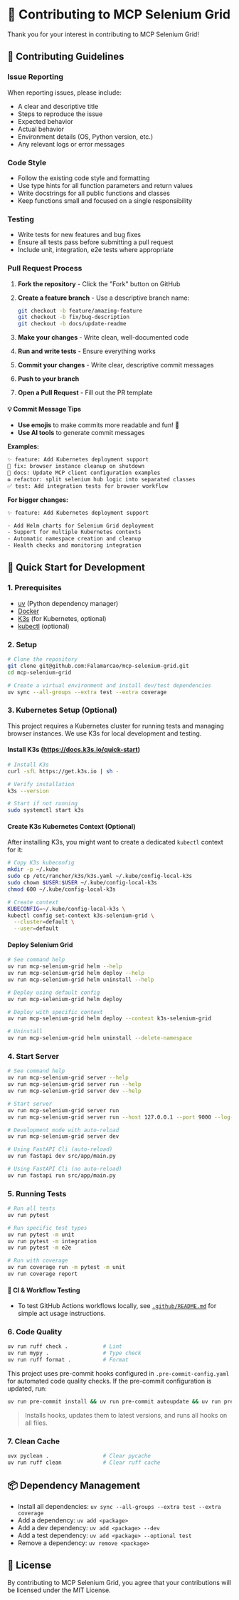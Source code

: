 # 🤝 Contributing to MCP Selenium Grid

Thank you for your interest in contributing to MCP Selenium Grid!

## 🤝 Contributing Guidelines

### Issue Reporting

When reporting issues, please include:

- A clear and descriptive title
- Steps to reproduce the issue
- Expected behavior
- Actual behavior
- Environment details (OS, Python version, etc.)
- Any relevant logs or error messages

### Code Style

- Follow the existing code style and formatting
- Use type hints for all function parameters and return values
- Write docstrings for all public functions and classes
- Keep functions small and focused on a single responsibility

### Testing

- Write tests for new features and bug fixes
- Ensure all tests pass before submitting a pull request
- Include unit, integration, e2e tests where appropriate

### Pull Request Process

1. **Fork the repository** - Click the "Fork" button on GitHub
2. **Create a feature branch** - Use a descriptive branch name:

   ```bash
   git checkout -b feature/amazing-feature
   git checkout -b fix/bug-description
   git checkout -b docs/update-readme
   ```

3. **Make your changes** - Write clean, well-documented code
4. **Run and write tests** - Ensure everything works
5. **Commit your changes** - Write clear, descriptive commit messages
6. **Push to your branch**
7. **Open a Pull Request** - Fill out the PR template

#### 💡 Commit Message Tips

- **Use emojis** to make commits more readable and fun! 🎉
- **Use AI tools** to generate commit messages

**Examples:**

```txt
✨ feature: Add Kubernetes deployment support
🐛 fix: browser instance cleanup on shutdown
📝 docs: Update MCP client configuration examples
♻️ refactor: split selenium hub logic into separated classes
✅ test: Add integration tests for browser workflow
```

**For bigger changes:**

```txt
✨ feature: Add Kubernetes deployment support

- Add Helm charts for Selenium Grid deployment
- Support for multiple Kubernetes contexts
- Automatic namespace creation and cleanup
- Health checks and monitoring integration
```

## 🚀 Quick Start for Development

### 1. Prerequisites

- [uv](https://github.com/astral-sh/uv) (Python dependency manager)
- [Docker](https://www.docker.com/)
- [K3s](https://k3s.io/) (for Kubernetes, optional)
- [kubectl](https://kubernetes.io/docs/tasks/tools/) (optional)

### 2. Setup

```bash
# Clone the repository
git clone git@github.com:Falamarcao/mcp-selenium-grid.git
cd mcp-selenium-grid

# Create a virtual environment and install dev/test dependencies
uv sync --all-groups --extra test --extra coverage
```

### 3. Kubernetes Setup (Optional)

This project requires a Kubernetes cluster for running tests and managing browser instances. We use K3s for local development and testing.

#### Install K3s (<https://docs.k3s.io/quick-start>)

```bash
# Install K3s
curl -sfL https://get.k3s.io | sh -

# Verify installation
k3s --version

# Start if not running
sudo systemctl start k3s
```

#### Create K3s Kubernetes Context (Optional)

After installing K3s, you might want to create a dedicated `kubectl` context for it:

```bash
# Copy K3s kubeconfig
mkdir -p ~/.kube
sudo cp /etc/rancher/k3s/k3s.yaml ~/.kube/config-local-k3s
sudo chown $USER:$USER ~/.kube/config-local-k3s
chmod 600 ~/.kube/config-local-k3s

# Create context
KUBECONFIG=~/.kube/config-local-k3s \
kubectl config set-context k3s-selenium-grid \
  --cluster=default \
  --user=default
```

#### Deploy Selenium Grid

```bash
# See command help
uv run mcp-selenium-grid helm --help
uv run mcp-selenium-grid helm deploy --help
uv run mcp-selenium-grid helm uninstall --help

# Deploy using default config
uv run mcp-selenium-grid helm deploy

# Deploy with specific context
uv run mcp-selenium-grid helm deploy --context k3s-selenium-grid

# Uninstall
uv run mcp-selenium-grid helm uninstall --delete-namespace
```

### 4. Start Server

```bash
# See command help
uv run mcp-selenium-grid server --help
uv run mcp-selenium-grid server run --help
uv run mcp-selenium-grid server dev --help

# Start server
uv run mcp-selenium-grid server run
uv run mcp-selenium-grid server run --host 127.0.0.1 --port 9000 --log-level debug

# Development mode with auto-reload
uv run mcp-selenium-grid server dev

# Using FastAPI Cli (auto-reload)
uv run fastapi dev src/app/main.py

# Using FastAPI Cli (no auto-reload)
uv run fastapi run src/app/main.py
```

### 5. Running Tests

```bash
# Run all tests
uv run pytest

# Run specific test types
uv run pytest -m unit
uv run pytest -m integration
uv run pytest -m e2e

# Run with coverage
uv run coverage run -m pytest -m unit
uv run coverage report
```

#### 🧪 CI & Workflow Testing

- To test GitHub Actions workflows locally, see [`.github/README.md`](.github/README.md) for simple act usage instructions.

### 6. Code Quality

```bash
uv run ruff check .           # Lint
uv run mypy .                 # Type check
uv run ruff format .          # Format
```

This project uses pre-commit hooks configured in `.pre-commit-config.yaml` for automated code quality checks. If the pre-commit configuration is updated, run:

```bash
uv run pre-commit install && uv run pre-commit autoupdate && uv run pre-commit run --all-files
```

> Installs hooks, updates them to latest versions, and runs all hooks on all files.

### 7. Clean Cache

```bash
uvx pyclean .                 # Clear pycache
uv run ruff clean             # Clear ruff cache
```

## 📦 Dependency Management

- Install all dependencies: `uv sync --all-groups --extra test --extra coverage`
- Add a dependency: `uv add <package>`
- Add a dev dependency: `uv add <package> --dev`
- Add a test dependency: `uv add <package> --optional test`
- Remove a dependency: `uv remove <package>`

## 📄 License

By contributing to MCP Selenium Grid, you agree that your contributions will be licensed under the MIT License.
